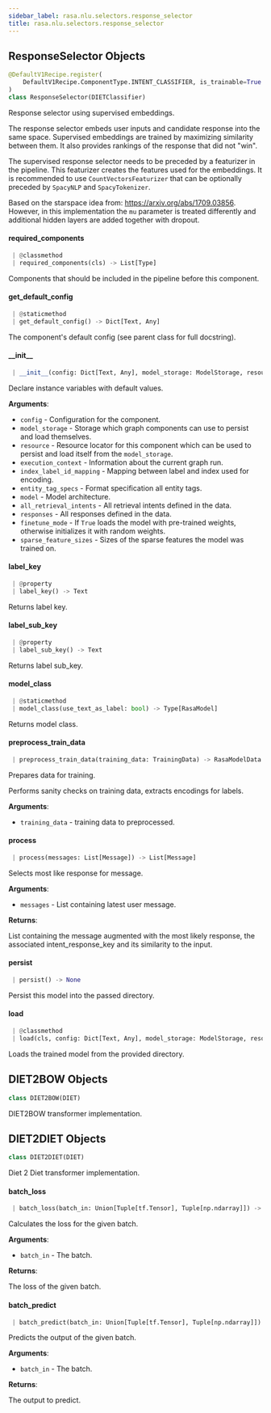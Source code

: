 ```yaml
---
sidebar_label: rasa.nlu.selectors.response_selector
title: rasa.nlu.selectors.response_selector
---
```

## ResponseSelector Objects

```python
@DefaultV1Recipe.register(
    DefaultV1Recipe.ComponentType.INTENT_CLASSIFIER, is_trainable=True
)
class ResponseSelector(DIETClassifier)
```

Response selector using supervised embeddings.

The response selector embeds user inputs
and candidate response into the same space.
Supervised embeddings are trained by maximizing similarity between them.
It also provides rankings of the response that did not &quot;win&quot;.

The supervised response selector needs to be preceded by
a featurizer in the pipeline.
This featurizer creates the features used for the embeddings.
It is recommended to use ``CountVectorsFeaturizer`` that
can be optionally preceded by ``SpacyNLP`` and ``SpacyTokenizer``.

Based on the starspace idea from: https://arxiv.org/abs/1709.03856.
However, in this implementation the `mu` parameter is treated differently
and additional hidden layers are added together with dropout.

#### required\_components

```python
 | @classmethod
 | required_components(cls) -> List[Type]
```

Components that should be included in the pipeline before this component.

#### get\_default\_config

```python
 | @staticmethod
 | get_default_config() -> Dict[Text, Any]
```

The component&#x27;s default config (see parent class for full docstring).

#### \_\_init\_\_

```python
 | __init__(config: Dict[Text, Any], model_storage: ModelStorage, resource: Resource, execution_context: ExecutionContext, index_label_id_mapping: Optional[Dict[int, Text]] = None, entity_tag_specs: Optional[List[EntityTagSpec]] = None, model: Optional[RasaModel] = None, all_retrieval_intents: Optional[List[Text]] = None, responses: Optional[Dict[Text, List[Dict[Text, Any]]]] = None, sparse_feature_sizes: Optional[Dict[Text, Dict[Text, List[int]]]] = None) -> None
```

Declare instance variables with default values.

**Arguments**:

- `config` - Configuration for the component.
- `model_storage` - Storage which graph components can use to persist and load
  themselves.
- `resource` - Resource locator for this component which can be used to persist
  and load itself from the `model_storage`.
- `execution_context` - Information about the current graph run.
- `index_label_id_mapping` - Mapping between label and index used for encoding.
- `entity_tag_specs` - Format specification all entity tags.
- `model` - Model architecture.
- `all_retrieval_intents` - All retrieval intents defined in the data.
- `responses` - All responses defined in the data.
- `finetune_mode` - If `True` loads the model with pre-trained weights,
  otherwise initializes it with random weights.
- `sparse_feature_sizes` - Sizes of the sparse features the model was trained on.

#### label\_key

```python
 | @property
 | label_key() -> Text
```

Returns label key.

#### label\_sub\_key

```python
 | @property
 | label_sub_key() -> Text
```

Returns label sub_key.

#### model\_class

```python
 | @staticmethod
 | model_class(use_text_as_label: bool) -> Type[RasaModel]
```

Returns model class.

#### preprocess\_train\_data

```python
 | preprocess_train_data(training_data: TrainingData) -> RasaModelData
```

Prepares data for training.

Performs sanity checks on training data, extracts encodings for labels.

**Arguments**:

- `training_data` - training data to preprocessed.

#### process

```python
 | process(messages: List[Message]) -> List[Message]
```

Selects most like response for message.

**Arguments**:

- `messages` - List containing latest user message.
  

**Returns**:

  List containing the message augmented with the most likely response,
  the associated intent_response_key and its similarity to the input.

#### persist

```python
 | persist() -> None
```

Persist this model into the passed directory.

#### load

```python
 | @classmethod
 | load(cls, config: Dict[Text, Any], model_storage: ModelStorage, resource: Resource, execution_context: ExecutionContext, **kwargs: Any, ,) -> ResponseSelector
```

Loads the trained model from the provided directory.

## DIET2BOW Objects

```python
class DIET2BOW(DIET)
```

DIET2BOW transformer implementation.

## DIET2DIET Objects

```python
class DIET2DIET(DIET)
```

Diet 2 Diet transformer implementation.

#### batch\_loss

```python
 | batch_loss(batch_in: Union[Tuple[tf.Tensor], Tuple[np.ndarray]]) -> tf.Tensor
```

Calculates the loss for the given batch.

**Arguments**:

- `batch_in` - The batch.
  

**Returns**:

  The loss of the given batch.

#### batch\_predict

```python
 | batch_predict(batch_in: Union[Tuple[tf.Tensor], Tuple[np.ndarray]]) -> Dict[Text, Union[tf.Tensor, Dict[Text, tf.Tensor]]]
```

Predicts the output of the given batch.

**Arguments**:

- `batch_in` - The batch.
  

**Returns**:

  The output to predict.

